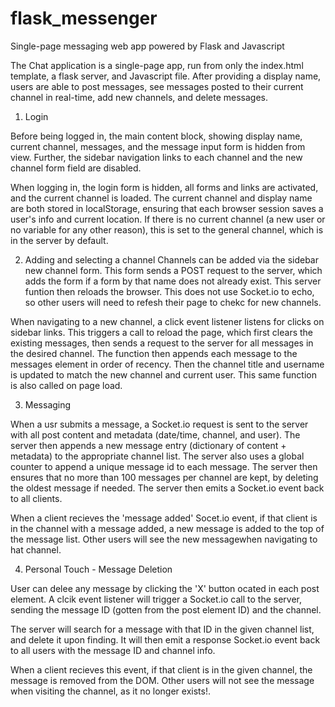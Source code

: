 # flask_messenger
Single-page messaging web app powered by Flask and Javascript

The Chat application is a single-page app, run from only the index.html template,
a flask server, and  Javascript file. After providing a display name, users are
able to post messages, see messages posted to their current channel in real-time,
add new channels, and delete messages.

1. Login

Before being logged in, the main content block, showing display name, current
channel, messages, and the message input form is hidden from view. Further, the
sidebar navigation links to each channel and the new channel form field are
disabled.

When logging in, the login form is hidden, all forms and links are activated, and
the current channel is loaded. The current channel and display name are both
stored in localStorage, ensuring that each browser session saves a user's info
and current location. If there is no current channel (a new user or no variable
for any other reason), this is set to the general channel, which is in the server
by default.

2. Adding and selecting a channel
Channels can be added via the sidebar new channel form. This form sends a POST
request to the server, which adds the form if a form by that name does not
already exist. This server funtion then reloads the browser. This does not use
Socket.io to echo, so other users will need to refesh their page to chekc for
new channels.

When navigating to a new channel, a click event listener listens for clicks on
sidebar links. This triggers a call to reload the page, which first clears the
existing messages, then sends a request to the server for all messages in the
desired channel. The function then appends each message to the messages element
in order of recency. Then the channel title and username is updated to match the
new channel and current user. This same function is also called on page load.

3. Messaging

When a usr submits a message, a Socket.io request is sent to the server with all
post content and metadata (date/time, channel, and user). The server then 
appends a new message entry (dictionary of content + metadata) to the appropriate
channel list. The server also uses a global counter to append a unique message id
to each message. The server then ensures that no more than 100 messages per 
channel are kept, by deleting the oldest message if needed. The server then emits a
Socket.io event back to all clients.

When a client recieves the 'message added' Socet.io event, if that client is in
the channel with a message added, a new message is added to the top of the 
message list. Other users will see the new messagewhen navigating to hat channel.

4. Personal Touch - Message Deletion

User can delee any message by clicking the 'X' button ocated in each post element.
A clcik event listener will trigger a Socket.io call to the server, sending the
message ID (gotten from the post element ID) and the channel.

The server will search for a message with that ID in the given channel list, and
delete it upon finding. It will then emit a response Socket.io event back to all
users with the message ID and channel info.

When a client recieves this event, if that client is in the given channel, the
message is removed from the DOM. Other users will not see the message when
visiting the channel, as it no longer exists!.
